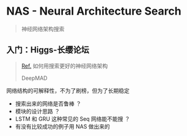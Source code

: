 # NAS - Neural Architecture Search

> 神经网络架构搜索

## 入门：Higgs-长缨论坛

> [Ref.](Ref.Papers/2312.09059v1.pdf) 如何用搜索更好的神经网络架构
>
> DeepMAD

网络结构的可解释性，不为了刷榜，但为了长期稳定

- 搜索出来的网络是否鲁棒 ？
- 模块的设计思路 ？
- LSTM 和 GRU 这种常见的 Seq 网络能不能搜 ？
- 有没有比较成功的例子用 NAS 做出来的

